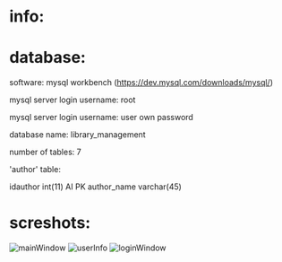 # info:
# database:

  software: mysql workbench (https://dev.mysql.com/downloads/mysql/)
  
  mysql server login username: root
  
  mysql server login username: user own password
  
  database name: library_management
  
  number of tables: 7
  
  'author' table:
  
  idauthor int(11) AI PK 
  author_name varchar(45)
 # screshots:
 ![mainWindow](https://user-images.githubusercontent.com/18087611/58745138-d2d5b280-846e-11e9-93e3-140770c202eb.JPG)
 ![userInfo](https://user-images.githubusercontent.com/18087611/58745139-d2d5b280-846e-11e9-8c27-a3a211a23fa0.JPG)
 ![loginWindow](https://user-images.githubusercontent.com/18087611/58745140-d36e4900-846e-11e9-8a23-7d6ef1de5106.JPG)

  
